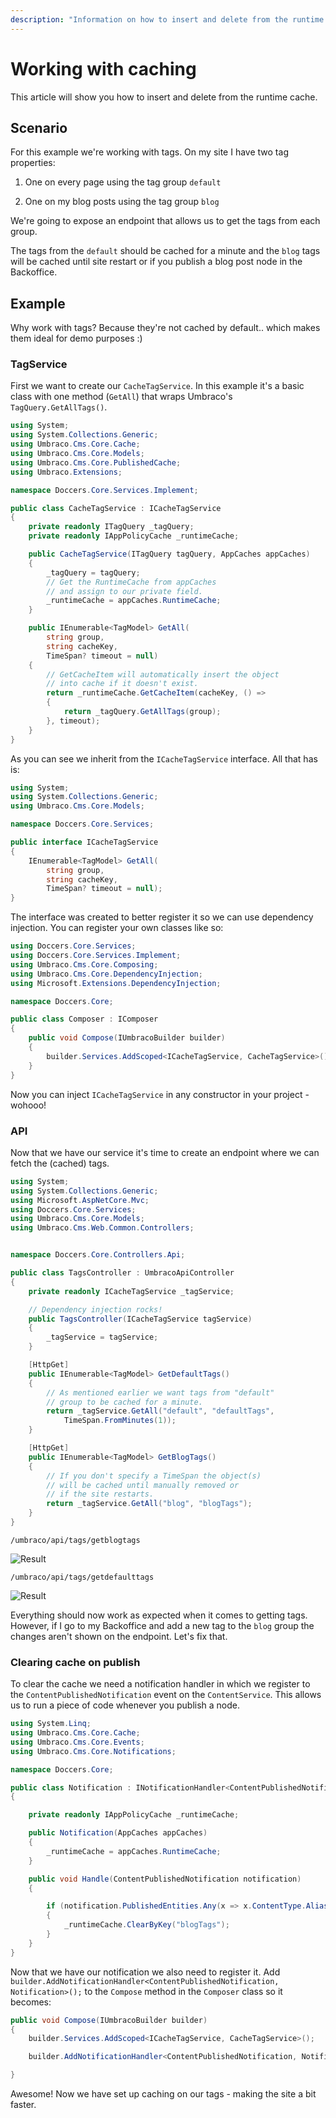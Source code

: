 ```yaml
---
description: "Information on how to insert and delete from the runtime cache"
---
```


# Working with caching

This article will show you how to insert and delete from the runtime cache.

## Scenario

For this example we're working with tags. On my site I have two tag properties:

1) One on every page using the tag group `default`

2) One on my blog posts using the tag group `blog`

We're going to expose an endpoint that allows us to get the tags from each group.

The tags from the `default` should be cached for a minute and the `blog` tags will be cached until site restart or if you publish a blog post node in the Backoffice.

## Example

Why work with tags? Because they're not cached by default.. which makes them ideal for demo purposes :)

### TagService

First we want to create our `CacheTagService`. In this example it's a basic class with one method (`GetAll`) that wraps Umbraco's `TagQuery.GetAllTags()`.

```csharp
using System;
using System.Collections.Generic;
using Umbraco.Cms.Core.Cache;
using Umbraco.Cms.Core.Models;
using Umbraco.Cms.Core.PublishedCache;
using Umbraco.Extensions;

namespace Doccers.Core.Services.Implement;

public class CacheTagService : ICacheTagService
{
    private readonly ITagQuery _tagQuery;
    private readonly IAppPolicyCache _runtimeCache;

    public CacheTagService(ITagQuery tagQuery, AppCaches appCaches)
    {
        _tagQuery = tagQuery;
        // Get the RuntimeCache from appCaches
        // and assign to our private field.
        _runtimeCache = appCaches.RuntimeCache;
    }

    public IEnumerable<TagModel> GetAll(
        string group,
        string cacheKey,
        TimeSpan? timeout = null)
    {
        // GetCacheItem will automatically insert the object
        // into cache if it doesn't exist.
        return _runtimeCache.GetCacheItem(cacheKey, () =>
        {
            return _tagQuery.GetAllTags(group);
        }, timeout);
    }
}
```

As you can see we inherit from the `ICacheTagService` interface. All that has is:

```csharp
using System;
using System.Collections.Generic;
using Umbraco.Cms.Core.Models;

namespace Doccers.Core.Services;

public interface ICacheTagService
{
    IEnumerable<TagModel> GetAll(
        string group,
        string cacheKey,
        TimeSpan? timeout = null);
}
```

The interface was created to better register it so we can use dependency injection. You can register your own classes like so:

```csharp
using Doccers.Core.Services;
using Doccers.Core.Services.Implement;
using Umbraco.Cms.Core.Composing;
using Umbraco.Cms.Core.DependencyInjection;
using Microsoft.Extensions.DependencyInjection;

namespace Doccers.Core;

public class Composer : IComposer
{
    public void Compose(IUmbracoBuilder builder)
    {
        builder.Services.AddScoped<ICacheTagService, CacheTagService>();
    }
}
```

Now you can inject `ICacheTagService` in any constructor in your project - wohooo!

### API

Now that we have our service it's time to create an endpoint where we can fetch the (cached) tags.

```csharp
using System;
using System.Collections.Generic;
using Microsoft.AspNetCore.Mvc;
using Doccers.Core.Services;
using Umbraco.Cms.Core.Models;
using Umbraco.Cms.Web.Common.Controllers;


namespace Doccers.Core.Controllers.Api;

public class TagsController : UmbracoApiController
{
    private readonly ICacheTagService _tagService;

    // Dependency injection rocks!
    public TagsController(ICacheTagService tagService)
    {
        _tagService = tagService;
    }

    [HttpGet]
    public IEnumerable<TagModel> GetDefaultTags()
    {
        // As mentioned earlier we want tags from "default"
        // group to be cached for a minute.
        return _tagService.GetAll("default", "defaultTags",
            TimeSpan.FromMinutes(1));
    }

    [HttpGet]
    public IEnumerable<TagModel> GetBlogTags()
    {
        // If you don't specify a TimeSpan the object(s)
        // will be cached until manually removed or
        // if the site restarts.
        return _tagService.GetAll("blog", "blogTags");
    }
}
```

`/umbraco/api/tags/getblogtags`

![Result](images/response.png)

`/umbraco/api/tags/getdefaulttags`

![Result](images/response-2.png)

Everything should now work as expected when it comes to getting tags. However, if I go to my Backoffice and add a new tag to the `blog` group the changes aren't shown on the endpoint. Let's fix that.

### Clearing cache on publish

To clear the cache we need a notification handler in which we register to the `ContentPublishedNotification` event on the `ContentService`. This allows us to run a piece of code whenever you publish a node.

```csharp
using System.Linq;
using Umbraco.Cms.Core.Cache;
using Umbraco.Cms.Core.Events;
using Umbraco.Cms.Core.Notifications;

namespace Doccers.Core;

public class Notification : INotificationHandler<ContentPublishedNotification>
{

    private readonly IAppPolicyCache _runtimeCache;

    public Notification(AppCaches appCaches)
    {
        _runtimeCache = appCaches.RuntimeCache;
    }

    public void Handle(ContentPublishedNotification notification)
    {

        if (notification.PublishedEntities.Any(x => x.ContentType.Alias == "blogPost"))
        {
            _runtimeCache.ClearByKey("blogTags");
        }
    }
}
```

Now that we have our notification we also need to register it. Add `builder.AddNotificationHandler<ContentPublishedNotification, Notification>();` to the `Compose` method in the `Composer` class so it becomes:

```csharp
public void Compose(IUmbracoBuilder builder)
{
    builder.Services.AddScoped<ICacheTagService, CacheTagService>();

    builder.AddNotificationHandler<ContentPublishedNotification, Notification>();

}
```

Awesome! Now we have set up caching on our tags - making the site a bit faster.
